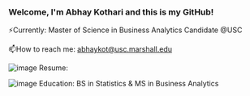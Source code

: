 ### Welcome, I'm Abhay Kothari and this is my GitHub!
⚡Currently: Master of Science in Business Analytics Candidate @USC

📫How to reach me: abhaykot@usc.marshall.edu

![image](https://github.com/abhayk23/abhayk23/assets/87490822/fce4c993-5c4f-4c39-90f2-3678d4bba4c2)  Resume: 

![image](https://github.com/abhayk23/abhayk23/assets/87490822/3912840f-53c8-4c1b-af9b-70d44ae28afb)  Education: BS in Statistics & MS in Business Analytics


<!--
**abhayk23/abhayk23** is a ✨ _special_ ✨ repository because its `README.md` (this file) appears on your GitHub profile.

Here are some ideas to get you started:

- 🔭 I’m currently working on ...
- 🌱 I’m currently learning ...
- 👯 I’m looking to collaborate on ...
- 🤔 I’m looking for help with ...
- 💬 Ask me about ...
- 📫 How to reach me: ...
- 😄 Pronouns: ...
- ⚡ Fun fact: ...
-->
